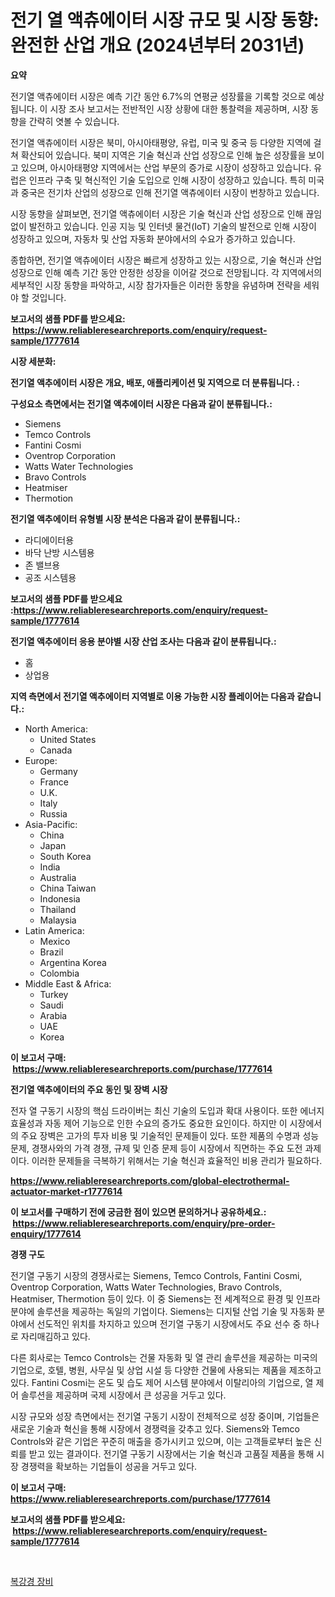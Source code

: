 <p><h1>전기 열 액츄에이터 시장 규모 및 시장 동향: 완전한 산업 개요 (2024년부터 2031년)</h1></p><p><strong>요약</strong></p>
<p><p>전기열 액츄에이터 시장은 예측 기간 동안 6.7%의 연평균 성장률을 기록할 것으로 예상됩니다. 이 시장 조사 보고서는 전반적인 시장 상황에 대한 통찰력을 제공하며, 시장 동향을 간략히 엿볼 수 있습니다.</p><p>전기열 액츄에이터 시장은 북미, 아시아태평양, 유럽, 미국 및 중국 등 다양한 지역에 걸쳐 확산되어 있습니다. 북미 지역은 기술 혁신과 산업 성장으로 인해 높은 성장률을 보이고 있으며, 아시아태평양 지역에서는 산업 부문의 증가로 시장이 성장하고 있습니다. 유럽은 인프라 구축 및 혁신적인 기술 도입으로 인해 시장이 성장하고 있습니다. 특히 미국과 중국은 전기차 산업의 성장으로 인해 전기열 액츄에이터 시장이 번창하고 있습니다.</p><p>시장 동향을 살펴보면, 전기열 액츄에이터 시장은 기술 혁신과 산업 성장으로 인해 끊임없이 발전하고 있습니다. 인공 지능 및 인터넷 물건(IoT) 기술의 발전으로 인해 시장이 성장하고 있으며, 자동차 및 산업 자동화 분야에서의 수요가 증가하고 있습니다.</p><p>종합하면, 전기열 액츄에이터 시장은 빠르게 성장하고 있는 시장으로, 기술 혁신과 산업 성장으로 인해 예측 기간 동안 안정한 성장을 이어갈 것으로 전망됩니다. 각 지역에서의 세부적인 시장 동향을 파악하고, 시장 참가자들은 이러한 동향을 유념하며 전략을 세워야 할 것입니다.</p></p>
<p><strong>보고서의 샘플 PDF를 받으세요: &nbsp;<a href="https://www.reliableresearchreports.com/enquiry/request-sample/1777614">https://www.reliableresearchreports.com/enquiry/request-sample/1777614</a></strong></p>
<p><strong>시장 세분화:</strong></p>
<p><strong> 전기열 액추에이터 시장은 개요, 배포, 애플리케이션 및 지역으로 더 분류됩니다. :</strong></p>
<p><strong>구성요소 측면에서는 전기열 액추에이터 시장은 다음과 같이 분류됩니다.:</strong></p>
<p><ul><li>Siemens</li><li>Temco Controls</li><li>Fantini Cosmi</li><li>Oventrop Corporation</li><li>Watts Water Technologies</li><li>Bravo Controls</li><li>Heatmiser</li><li>Thermotion</li></ul></p>
<p><strong> 전기열 액추에이터 유형별 시장 분석은 다음과 같이 분류됩니다.:</strong></p>
<p><ul><li>라디에이터용</li><li>바닥 난방 시스템용</li><li>존 밸브용</li><li>공조 시스템용</li></ul></p>
<p><strong>보고서의 샘플 PDF를 받으세요 :<a href="https://www.reliableresearchreports.com/enquiry/request-sample/1777614">https://www.reliableresearchreports.com/enquiry/request-sample/1777614</a></strong></p>
<p><strong> 전기열 액추에이터 응용 분야별 시장 산업 조사는 다음과 같이 분류됩니다.:</strong></p>
<p><ul><li>홈</li><li>상업용</li></ul></p>
<p><strong>지역 측면에서 전기열 액추에이터 지역별로 이용 가능한 시장 플레이어는 다음과 같습니다.:</strong></p>
<p><ul>
    <li>
        North America:
        <ul>
            <li>United States</li>
            <li>Canada</li>
        </ul>
    </li>
    <li>
        Europe:
        <ul>
            <li>Germany</li>
            <li>France</li>
            <li>U.K.</li>
            <li>Italy</li>
            <li>Russia</li>
        </ul>
    </li>
    <li>
        Asia-Pacific:
        <ul>
            <li>China</li>
            <li>Japan</li>
            <li>South Korea</li>
            <li>India</li>
            <li>Australia</li>
            <li>China Taiwan</li>
            <li>Indonesia</li>
            <li>Thailand</li>
            <li>Malaysia</li>
        </ul>
    </li>
    <li>
        Latin America:
        <ul>
            <li>Mexico</li>
            <li>Brazil</li>
            <li>Argentina Korea</li>
            <li>Colombia</li>
        </ul>
    </li>
    <li>
        Middle East & Africa:
        <ul>
            <li>Turkey</li>
            <li>Saudi</li>
            <li>Arabia</li>
            <li>UAE</li>
            <li>Korea</li>
        </ul>
    </li>
    </ul></p>
<p><strong>이 보고서 구매: &nbsp;<a href="https://www.reliableresearchreports.com/purchase/1777614">https://www.reliableresearchreports.com/purchase/1777614</a></strong></p>
<p><strong>전기열 액추에이터의 주요 동인 및 장벽 시장</strong></p>
<p><p>전자 열 구동기 시장의 핵심 드라이버는 최신 기술의 도입과 확대 사용이다. 또한 에너지 효율성과 자동 제어 기능으로 인한 수요의 증가도 중요한 요인이다. 하지만 이 시장에서의 주요 장벽은 고가의 투자 비용 및 기술적인 문제들이 있다. 또한 제품의 수명과 성능 문제, 경쟁사와의 가격 경쟁, 규제 및 인증 문제 등이 시장에서 직면하는 주요 도전 과제이다. 이러한 문제들을 극복하기 위해서는 기술 혁신과 효율적인 비용 관리가 필요하다.</p></p>
<p><strong><a href="https://www.reliableresearchreports.com/global-electrothermal-actuator-market-r1777614">https://www.reliableresearchreports.com/global-electrothermal-actuator-market-r1777614</a></strong></p>
<p><strong>이 보고서를 구매하기 전에 궁금한 점이 있으면 문의하거나 공유하세요.: &nbsp;<a href="https://www.reliableresearchreports.com/enquiry/pre-order-enquiry/1777614">https://www.reliableresearchreports.com/enquiry/pre-order-enquiry/1777614</a></strong></p>
<p><strong>경쟁 구도</strong></p>
<p><p>전기열 구동기 시장의 경쟁사로는 Siemens, Temco Controls, Fantini Cosmi, Oventrop Corporation, Watts Water Technologies, Bravo Controls, Heatmiser, Thermotion 등이 있다. 이 중 Siemens는 전 세계적으로 환경 및 인프라 분야에 솔루션을 제공하는 독일의 기업이다. Siemens는 디지털 산업 기술 및 자동화 분야에서 선도적인 위치를 차지하고 있으며 전기열 구동기 시장에서도 주요 선수 중 하나로 자리매김하고 있다. </p><p>다른 회사로는 Temco Controls는 건물 자동화 및 열 관리 솔루션을 제공하는 미국의 기업으로, 호텔, 병원, 사무실 및 상업 시설 등 다양한 건물에 사용되는 제품을 제조하고 있다. Fantini Cosmi는 온도 및 습도 제어 시스템 분야에서 이탈리아의 기업으로, 열 제어 솔루션을 제공하며 국제 시장에서 큰 성공을 거두고 있다. </p><p>시장 규모와 성장 측면에서는 전기열 구동기 시장이 전체적으로 성장 중이며, 기업들은 새로운 기술과 혁신을 통해 시장에서 경쟁력을 갖추고 있다. Siemens와 Temco Controls와 같은 기업은 꾸준히 매출을 증가시키고 있으며, 이는 고객들로부터 높은 신뢰를 받고 있는 결과이다. 전기열 구동기 시장에서는 기술 혁신과 고품질 제품을 통해 시장 경쟁력을 확보하는 기업들이 성공을 거두고 있다.</p></p>
<p><strong>이 보고서 구매: &nbsp; <a href="https://www.reliableresearchreports.com/purchase/1777614">https://www.reliableresearchreports.com/purchase/1777614</a></strong></p>
<p><strong>보고서의 샘플 PDF를 받으세요: &nbsp;<a href="https://www.reliableresearchreports.com/enquiry/request-sample/1777614">https://www.reliableresearchreports.com/enquiry/request-sample/1777614</a></strong><strong></strong></p>
<p>&nbsp;</p>
<p><p><a href="https://github.com/crfsywufhm81415/Market-Research-Report-List-1/blob/main/278118226189.md">복강경 장비</a></p></p>